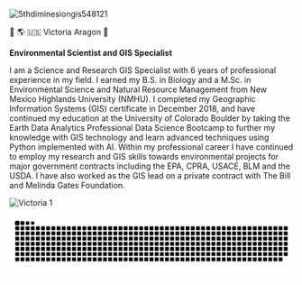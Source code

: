 ![5thdiminesiongis548121](https://github.com/user-attachments/assets/bfcc5c9a-b13c-461e-b7ee-058ca9044051)


:milky_way:  :earth_americas:  :us:  Victoria Aragon 👋

**Environmental Scientist and GIS Specialist** 

I am a Science and Research GIS Specialist with 6 years of professional experience in my field. I earned my B.S. in Biology and a M.Sc. in Environmental Science and Natural Resource Management from New Mexico Highlands University (NMHU). I completed my Geographic Information Systems (GIS) certificate in December 2018, and have continued my education at the University of Colorado Boulder by taking the Earth Data Analytics Professional Data Science Bootcamp to further my knowledge with GIS technology and learn advanced techniques using Python implemented with AI. Within my professional career I have continued to employ my research and GIS skills towards environmental projects for major government contracts including the EPA, CPRA, USACE, BLM and the USDA. I have also worked as the GIS lead on a private contract with The Bill and Melinda Gates Foundation.


<!--
**VictoriAragon/VictoriAragon** is a ✨ _special_ ✨ repository because its `README.md` (this file) appears on your GitHub profile.

Here are some ideas to get you started:

- 🔭 I’m currently working on ...
- 🌱 I’m currently learning ...
- 👯 I’m looking to collaborate on ...
- 🤔 I’m looking for help with ...
- 💬 Ask me about ...
- 📫 How to reach me: ...
- 😄 Pronouns: ...
- ⚡ Fun fact: ...
-->
![Victoria 1](https://github.com/user-attachments/assets/e89defa8-a5d5-4e3f-b9b3-d818cb426764)



![snake gif](https://github.com/VictoriAragon/VictoriAragon/blob/output/github-snake-dark.svg)
